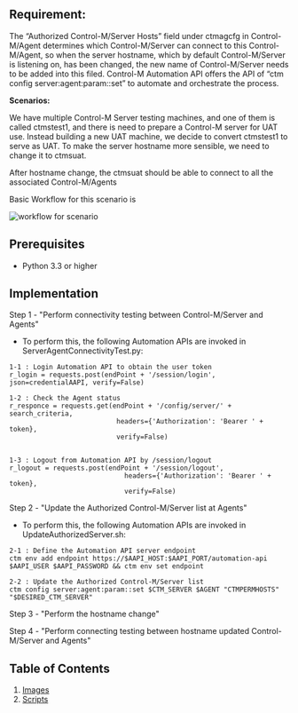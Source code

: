 ## **Requirement:**

The “Authorized Control-M/Server Hosts” field under ctmagcfg in Control-M/Agent determines which Control-M/Server can connect to this Control-M/Agent, so when the server hostname, which by default Control-M/Server is listening on, has been changed, the new name of Control-M/Server needs to be added into this filed. Control-M Automation API offers the API of “ctm config server:agent:param::set” to automate and orchestrate the process.

**Scenarios:**


We have multiple Control-M Server testing machines, and one of them is called ctmstest1, and there is need to prepare a Control-M server for UAT use. Instead building a new UAT machine, we decide to convert ctmstest1 to serve as UAT. To make the server hostname more sensible, we need to change it to ctmsuat.

After hostname change, the ctmsuat should be able to connect to all the associated Control-M/Agents

Basic Workflow for this scenario is


![workflow for scenario](/Images/Workflow.PNG)



## **Prerequisites**


- Python 3.3 or higher


## **Implementation**


Step 1 - &quot;Perform connectivity testing between Control-M/Server and Agents&quot;

- To perform this,  the following Automation APIs are invoked in ServerAgentConnectivityTest.py:
```
1-1 : Login Automation API to obtain the user token
r_login = requests.post(endPoint + '/session/login', json=credentialAAPI, verify=False)

1-2 : Check the Agent status
r_responce = requests.get(endPoint + '/config/server/' + search_criteria,
                           headers={'Authorization': 'Bearer ' + token},
                           verify=False)


1-3 : Logout from Automation API by /session/logout
r_logout = requests.post(endPoint + '/session/logout',
                             headers={'Authorization': 'Bearer ' + token},
                             verify=False)

```


Step 2 - &quot;Update the Authorized Control-M/Server list at Agents&quot;
- To perform this,  the following Automation APIs are invoked in UpdateAuthorizedServer.sh:

```
2-1 : Define the Automation API server endpoint 
ctm env add endpoint https://$AAPI_HOST:$AAPI_PORT/automation-api $AAPI_USER $AAPI_PASSWORD && ctm env set endpoint

2-2 : Update the Authorized Control-M/Server list
ctm config server:agent:param::set $CTM_SERVER $AGENT "CTMPERMHOSTS" "$DESIRED_CTM_SERVER"
```

Step 3 - &quot;Perform the hostname change&quot;

Step 4 - &quot;Perform connecting testing between hostname updated Control-M/Server and        Agents&quot;

## Table of Contents

1. [Images](./Images)
2. [Scripts](./Scripts)

